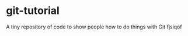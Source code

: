 git-tutorial
============

A tiny repository of code to show people how to do things with Git
fjsiqof
